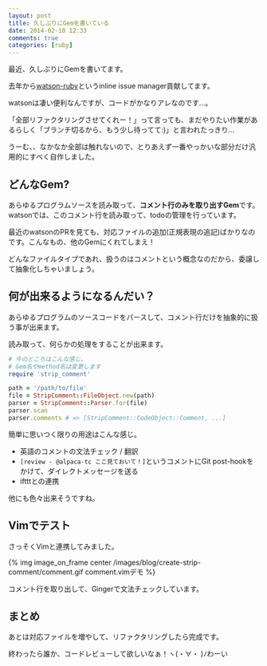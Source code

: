 ```yaml
---
layout: post
title: 久しぶりにGemを書いている
date: 2014-02-10 12:33
comments: true
categories: [ruby]
---
```


最近、久しぶりにGemを書いてます。

去年から[watson-ruby](https://github.com/nhmood/watson-ruby)というinline issue manager貢献してます。

watsonは凄い便利なんですが、コードがかなりアレなのです...。

「全部リファクタリングさせてくれー！」って言っても、まだやりたい作業があるらしく「ブランチ切るから、もう少し待ってて:)」と言われたっきり...

うーむ、、なかなか全部は触れないので、とりあえず一番やっかいな部分だけ汎用的にすべく自作しました。

## どんなGem?

あらゆるプログラムソースを読み取って、**コメント行のみを取り出すGem**です。watsonでは、このコメント行を読み取って、todoの管理を行っています。

最近のwatsonのPRを見ても、対応ファイルの追加(正規表現の追記)ばかりなのです。こんなもの、他のGemにくれてしまえ！

どんなファイルタイプであれ、扱うのはコメントという概念なのだから、委譲して抽象化しちゃいましょう。

## 何が出来るようになるんだい？

あらゆるプログラムのソースコードをパースして、コメント行だけを抽象的に扱う事が出来ます。

読み取って、何らかの処理をすることが出来ます。

```ruby
# 今のところはこんな感じ。
# Gem名やmethod名は変更します
require 'strip_comment'

path = '/path/to/file'
file = StripComment::FileObject.new(path)
parser = StripComment::Parser.for(file)
parser.scan
parser.comments # => [StripComment::CodeObject::Comment, ...]
```

簡単に思いつく限りの用途はこんな感じ。

- 英語のコメントの文法チェック / 翻訳
- `[review - @alpaca-tc ここ見ておいて！]`というコメントにGit post-hookをかけて、ダイレクトメッセージを送る
- iftttとの連携

他にも色々出来そうですね。

## Vimでテスト

さっそくVimと連携してみました。

{% img image_on_frame center /images/blog/create-strip-comment/comment.gif comment.vimデモ %}

コメント行を取り出して、Gingerで文法チェックしています。

## まとめ

あとは対応ファイルを増やして、リファクタリングしたら完成です。

終わったら誰か、コードレビューして欲しいなぁ！ヽ(・∀・ )ﾉわーい
